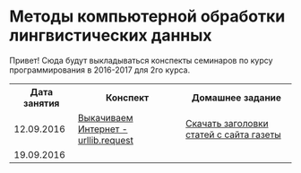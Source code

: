 # Методы компьютерной обработки лингвистических данных

Привет!
Сюда будут выкладываться конспекты семинаров по курсу программирования в 2016-2017 для 2го курса. 

<table>
  <tr>
    <th>Дата занятия</th>
    <th>Конспект</th>
    <th>Домашнее задание</th>
  </tr>
  <tr>
    <td>12.09.2016</td>
    <td><a href="https://github.com/elmiram/2016learnpython/blob/master/1%20%D0%A1%D0%B5%D0%BC%D0%B8%D0%BD%D0%B0%D1%80%20-%20urllib.ipynb">Выкачиваем Интернет - urllib.request</a></td>
    <td><a href="">Скачать заголовки статей с сайта газеты</a></td>
  </tr>
  <tr>
    <td>19.09.2016</td>
    <td> </td>
    <td> </td>
  </tr>
</table>
